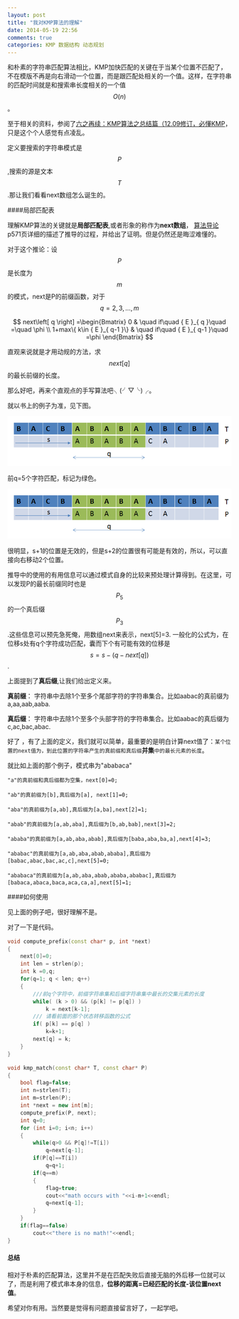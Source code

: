 ```yaml
---
layout: post
title: "我对KMP算法的理解"
date: 2014-05-19 22:56
comments: true
categories: KMP 数据结构 动态规划
---
```



和朴素的字符串匹配算法相比，KMP加快匹配的关键在于当某个位置不匹配了，不在模版不再是向右滑动一个位置，而是跟匹配处相关的一个值。这样，在字符串的匹配时间就是和搜索串长度相关的一个值$$O(n)$$。

至于相关的资料，参阅了[六之再续：KMP算法之总结篇（12.09修订，必懂KMP](http://blog.csdn.net/v_july_v/article/details/7041827)，只是这个个人感觉有点凌乱。

定义要搜索的字符串模式是$$P$$,搜索的源是文本$$T$$.那让我们看看next数组怎么诞生的。

####局部匹配表

理解KMP算法的关键就是**局部匹配表**,或者形象的称作为**next数组**，
[算法导论](http://book.douban.com/subject/1885170/)p571页详细的描述了推导的过程，并给出了证明。但是仍然还是晦涩难懂的。

对于这个推论：设$$P$$是长度为$$m$$的模式，next是P的前缀函数，对于$$q=2,3,...,m$$

$$
next\left[ q \right] =\begin{Bmatrix} 0 & \quad if\quad { E }_{ q }\quad =\quad \phi  \\ 1+max\{ k\in { E }_{ q-1 }\}  & \quad if\quad { E }_{ q-1 }\quad =\phi  \end{Bmatrix}
$$

直观来说就是才用动规的方法，求$$next\left[ q \right]$$的最长前缀的长度。

那么好吧，再来个直观点的手写算法吧╮(╯▽╰)╭。

就以书上的例子为准，见下图。

![a)](https://github.com/aluenkinglee/aluenkinglee.github.io/blob/source/source/images/2014-05-19-my-understanding-about-kmp/1.png?raw=true "a)")


前q=5个字符匹配，标记为绿色。

![b)](https://github.com/aluenkinglee/aluenkinglee.github.io/blob/source/source/images/2014-05-19-my-understanding-about-kmp/1.png?raw=true "b)")

很明显，s+1的位置是无效的，但是s+2的位置很有可能是有效的，所以，可以直接向右移动2个位置。

推导中的使用的有用信息可以通过模式自身的比较来预处理计算得到。在这里，可以发现P的最长前缀同时也是$$P_5$$的一个真后缀$$P_3$$.这些信息可以预先急死俺，用数组next来表示，next[5]=3. 一般化的公式为，在位移s处有q个字符成功匹配，囊而下个有可能有效的位移是$$s=s-(q-next[q])$$.

上面提到了**真后缀**,让我们给出定义来。

**真前缀**： 字符串中去除1个至多个尾部字符的字符串集合。比如aabac的真前缀为a,aa,aab,aaba.

**真后缀**： 字符串中去除1个至多个头部字符的字符串集合。比如aabac的真后缀为c,ac,bac,abac.

好了 ，有了上面的定义，我们就可以简单，最重要的是明白计算next值了：`某个位置的next值为，到此位置的字符串产生的真前缀和真后缀`**并集**`中的最长元素的长度`。

就比如上面的那个例子，模式串为"ababaca"

```text
"a"的真前缀和真后缀都为空集，next[0]=0;

"ab"的真前缀为[b],真后缀为[a], next[1]=0;

"aba"的真前缀为[a,ab],真后缀为[a,ba],next[2]=1;

"abab"的真前缀为[a,ab,aba],真后缀为[b,ab,bab],next[3]=2;

"ababa"的真前缀为[a,ab,aba,abab],真后缀为[baba,aba,ba,a],next[4]=3;

"ababac"的真前缀为[a,ab,aba,abab,ababa],真后缀为[babac,abac,bac,ac,c],next[5]=0;

"ababaca"的真前缀为[a,ab,aba,abab,ababa,ababac],真后缀为[babaca,abaca,baca,aca,ca,a],next[5]=1;
```

####如何使用

见上面的例子吧，很好理解不是。

对了一下是代码。

```cpp
void compute_prefix(const char* p, int *next)
{
    next[0]=0;
    int len = strlen(p);
    int k =0,q;
    for(q=1; q < len; q++)
    {
        ///前q个字符中，前缀字符串集和后缀字符串集中最长的交集元素的长度
        while( (k > 0) && (p[k] != p[q]) )
            k = next[k-1];
        /// 请看前面的那个状态转移函数的公式
        if( p[k] == p[q] )
            k=k+1;
        next[q] = k;
    }
}
```

```cpp
void kmp_match(const char* T, const char* P)
{
    bool flag=false;
    int n=strlen(T);
    int m=strlen(P);
    int *next = new int[m];
    compute_prefix(P, next);
    int q=0;
    for (int i=0; i<n; i++)
    {
        while(q>0 && P[q]!=T[i])
            q=next[q-1];
        if(P[q]==T[i])
            q=q+1;
        if(q==m)
        {
            flag=true;
            cout<<"math occurs with "<<i-m+1<<endl;
            q=next[q-1];
        }
    }
    if(flag==false)
        cout<<"there is no math!"<<endl;
}
```

#### 总结

相对于朴素的匹配算法，这里并不是在匹配失败后直接无脑的外后移一位就可以了，而是利用了模式串本身的信息，**位移的距离=已经匹配的长度-该位置next值**。

希望对你有用。当然要是觉得有问题直接留言好了，一起学吧。